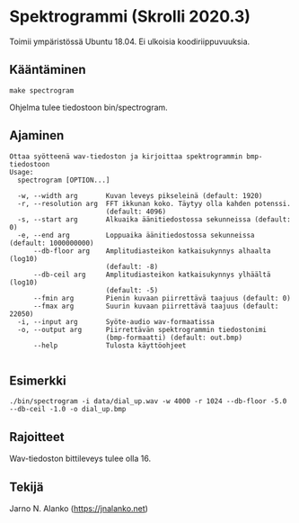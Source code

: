 # Spektrogrammi (Skrolli 2020.3)

Toimii ympäristössä Ubuntu 18.04. Ei ulkoisia koodiriippuvuuksia.

## Kääntäminen

```
make spectrogram
```

Ohjelma tulee tiedostoon bin/spectrogram.

## Ajaminen

```
Ottaa syötteenä wav-tiedoston ja kirjoittaa spektrogrammin bmp-tiedostoon
Usage:
  spectrogram [OPTION...]

  -w, --width arg       Kuvan leveys pikseleinä (default: 1920)
  -r, --resolution arg  FFT ikkunan koko. Täytyy olla kahden potenssi.
                        (default: 4096)
  -s, --start arg       Alkuaika äänitiedostossa sekunneissa (default: 0)
  -e, --end arg         Loppuaika äänitiedostossa sekunneissa (default: 1000000000)
      --db-floor arg    Amplitudiasteikon katkaisukynnys alhaalta (log10)
                        (default: -8)
      --db-ceil arg     Amplitudiasteikon katkaisukynnys ylhäältä (log10)
                        (default: -5)
      --fmin arg        Pienin kuvaan piirrettävä taajuus (default: 0)
      --fmax arg        Suurin kuvaan piirrettävä taajuus (default: 22050)
  -i, --input arg       Syöte-audio wav-formaatissa
  -o, --output arg      Piirrettävän spektrogrammin tiedostonimi
                        (bmp-formaatti) (default: out.bmp)
      --help            Tulosta käyttöohjeet


```

## Esimerkki

```
./bin/spectrogram -i data/dial_up.wav -w 4000 -r 1024 --db-floor -5.0 --db-ceil -1.0 -o dial_up.bmp
```

## Rajoitteet

Wav-tiedoston bittileveys tulee olla 16.

## Tekijä

Jarno N. Alanko (https://jnalanko.net)